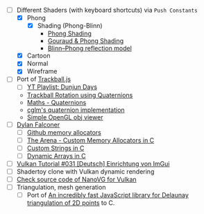 - [ ] Different Shaders (with keyboard shortcuts) via `Push Constants`
  - [x] Phong
    - [x] Shading (Phong-Blinn)
      - [Phong Shading](https://www.cs.toronto.edu/~jacobson/phong-demo/)
      - [Gouraud & Phong Shading](https://github.com/ruange/Gouraud-Shading-and-Phong-Shading)
      - [Blinn–Phong reflection model](https://en.wikipedia.org/wiki/Blinn%E2%80%93Phong_reflection_model)
  - [x] Cartoon
  - [x] Normal
  - [x] Wireframe
- [ ] Port of [Trackball.js](https://github.com/rawify/Trackball.js)
  - [ ] [YT Playlist: Dunjun Days](https://www.youtube.com/playlist?list=PLaQBLbMIApyKsxeAlIPp-Nk1kh36mMmo_)
  - [Trackball Rotation using Quaternions](https://www.xarg.org/2021/07/trackball-rotation-using-quaternions/)
  - [Maths - Quaternions](http://www.euclideanspace.com/maths/algebra/realNormedAlgebra/quaternions/index.htm)
  - [cglm's quaternion implementation](https://github.com/recp/cglm)
  - [Simple OpenGL obj viewer](https://github.com/syoyo/tinyobjloader-c/tree/master/examples/viewer)
- [ ] [Dylan Falconer](https://substack.com/@falconerd)
  - [ ] [Github memory allocators](https://github.com/Falconerd/memory_allocators)
  - [ ] [The Arena - Custom Memory Allocators in C](https://bytesbeneath.com/p/the-arena-custom-memory-allocators?utm_source=profile&utm_medium=reader2)
  - [ ] [Custom Strings in C](https://bytesbeneath.com/p/custom-strings-in-c?utm_source=profile&utm_medium=reader2)
  - [ ] [Dynamic Arrays in C](https://bytesbeneath.com/p/dynamic-arrays-in-c?utm_source=profile&utm_medium=reader2)
- [ ] [Vulkan Tutorial #031 [Deutsch] Einrichtung von ImGui](https://www.youtube.com/watch?v=PmVAwbboAfI&list=PLStQc0GqppuXgs6do23v_HKRrR32gJMm3&index=32&pp=iAQB)
- [ ] Shadertoy clone with Vulkan dynamic rendering
- [ ] [Check source code of NanoVG for Vulkan](https://github.com/danilw/nanovg_vulkan)
- [ ] Triangulation, mesh generation
  - [ ] Port of [An incredibly fast JavaScript library for Delaunay triangulation of 2D points](https://github.com/mapbox/delaunator) to C.
